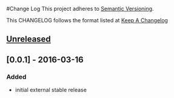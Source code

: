 #Change Log
This project adheres to [Semantic Versioning](http://semver.org/).

This CHANGELOG follows the format listed at [Keep A Changelog](http://keepachangelog.com/)

## [Unreleased]

## [0.0.1] - 2016-03-16

### Added
- initial external stable release

[Unreleased]: https://github.com/yieldbot/sensupluginschrony/compare/0.0.1....HEAD
